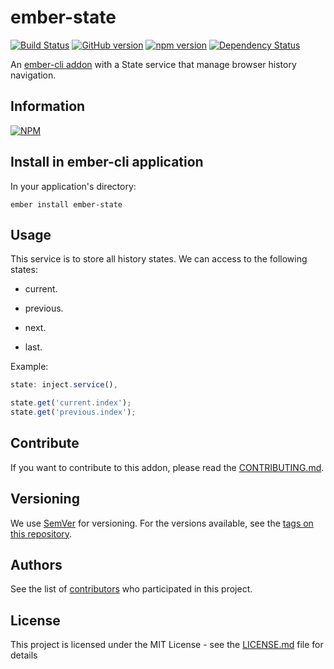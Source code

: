 # ember-state

[![Build Status](https://travis-ci.org/BBVAEngineering/ember-state.svg?branch=master)](https://travis-ci.org/BBVAEngineering/ember-state)
[![GitHub version](https://badge.fury.io/gh/BBVAEngineering%2Fember-state.svg)](https://badge.fury.io/gh/BBVAEngineering%2Fember-state)
[![npm version](https://badge.fury.io/js/ember-state.svg)](https://badge.fury.io/js/ember-storages)
[![Dependency Status](https://david-dm.org/BBVAEngineering/ember-state.svg)](https://david-dm.org/BBVAEngineering/ember-state)

An [ember-cli addon](http://www.ember-cli.com/) with a State service that manage browser history navigation.

## Information

[![NPM](https://nodei.co/npm/ember-state.png?downloads=true&downloadRank=true)](https://nodei.co/npm/ember-state/)

## Install in ember-cli application

In your application's directory:

    ember install ember-state

## Usage

This service is to store all history states.
We can access to the following states:

- current.

- previous.

- next.

- last.

Example:

```javascript
state: inject.service(),

state.get('current.index');
state.get('previous.index');

```

## Contribute

If you want to contribute to this addon, please read the [CONTRIBUTING.md](CONTRIBUTING.md).

## Versioning

We use [SemVer](http://semver.org/) for versioning. For the versions available, see the [tags on this repository](https://github.com/BBVAEngineering/ember-state/tags).

## Authors

See the list of [contributors](https://github.com/BBVAEngineering/ember-state/graphs/contributors) who participated in this project.

## License

This project is licensed under the MIT License - see the [LICENSE.md](LICENSE.md) file for details

